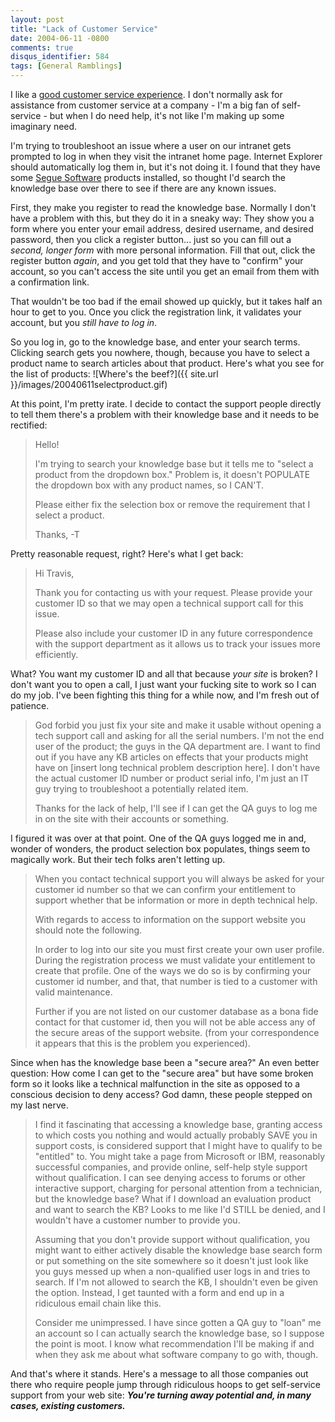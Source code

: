 ```yaml
---
layout: post
title: "Lack of Customer Service"
date: 2004-06-11 -0800
comments: true
disqus_identifier: 584
tags: [General Ramblings]
---
```

I like a [good customer service
experience](/archive/2003/07/03/real-customer-service.aspx). I don't
normally ask for assistance from customer service at a company - I'm a
big fan of self-service - but when I do need help, it's not like I'm
making up some imaginary need.

 I'm trying to troubleshoot an issue where a user on our intranet gets
prompted to log in when they visit the intranet home page. Internet
Explorer should automatically log them in, but it's not doing it. I
found that they have some [Segue Software](http://www.segue.com)
products installed, so thought I'd search the knowledge base over there
to see if there are any known issues.

 First, they make you register to read the knowledge base. Normally I
don't have a problem with this, but they do it in a sneaky way: They
show you a form where you enter your email address, desired username,
and desired password, then you click a register button... just so you
can fill out a *second, longer form* with more personal information.
Fill that out, click the register button *again*, and you get told that
they have to "confirm" your account, so you can't access the site until
you get an email from them with a confirmation link.

 That wouldn't be too bad if the email showed up quickly, but it takes
half an hour to get to you. Once you click the registration link, it
validates your account, but you *still have to log in*.

 So you log in, go to the knowledge base, and enter your search terms.
Clicking search gets you nowhere, though, because you have to select a
product name to search articles about that product. Here's what you see
for the list of products:
 ![Where's the
beef?]({{ site.url }}/images/20040611selectproduct.gif)

 At this point, I'm pretty irate. I decide to contact the support people
directly to tell them there's a problem with their knowledge base and it
needs to be rectified:
> Hello!
>
>  I'm trying to search your knowledge base but it tells me to "select a
> product from the dropdown box." Problem is, it doesn't POPULATE the
> dropdown box with any product names, so I CAN'T.
>
>  Please either fix the selection box or remove the requirement that I
> select a product.
>
>  Thanks,
>  -T



 Pretty reasonable request, right? Here's what I get back:
> Hi Travis,
>
>  Thank you for contacting us with your request. Please provide your
> customer ID so that we may open a technical support call for this
> issue.
>
>  Please also include your customer ID in any future correspondence
> with the support department as it allows us to track your issues more
> efficiently.



 What? You want my customer ID and all that because *your site* is
broken? I don't want you to open a call, I just want your fucking site
to work so I can do my job. I've been fighting this thing for a while
now, and I'm fresh out of patience.
> God forbid you just fix your site and make it usable without opening a
> tech support call and asking for all the serial numbers. I'm not the
> end user of the product; the guys in the QA department are. I want to
> find out if you have any KB articles on effects that your products
> might have on [insert long technical problem description here]. I
> don't have the actual customer ID number or product serial info, I'm
> just an IT guy trying to troubleshoot a potentially related item.
>
>  Thanks for the lack of help, I'll see if I can get the QA guys to log
> me in on the site with their accounts or something.



 I figured it was over at that point. One of the QA guys logged me in
and, wonder of wonders, the product selection box populates, things seem
to magically work. But their tech folks aren't letting up.
> When you contact technical support you will always be asked for your
> customer id number so that we can confirm your entitlement to support
> whether that be information or more in depth technical help.
>
>  With regards to access to information on the support website you
> should note the following.
>
>  In order to log into our site you must first create your own user
> profile. During the registration process we must validate your
> entitlement to create that profile. One of the ways we do so is by
> confirming your customer id number, and that, that number is tied to a
> customer with valid maintenance.
>
>  Further if you are not listed on our customer database as a bona fide
> contact for that customer id, then you will not be able access any of
> the secure areas of the support website. (from your correspondence it
> appears that this is the problem you experienced).



 Since when has the knowledge base been a "secure area?" An even better
question: How come I can get to the "secure area" but have some broken
form so it looks like a technical malfunction in the site as opposed to
a conscious decision to deny access? God damn, these people stepped on
my last nerve.
> I find it fascinating that accessing a knowledge base, granting access
> to which costs you nothing and would actually probably SAVE you in
> support costs, is considered support that I might have to qualify to
> be "entitled" to. You might take a page from Microsoft or IBM,
> reasonably successful companies, and provide online, self-help style
> support without qualification. I can see denying access to forums or
> other interactive support, charging for personal attention from a
> technician, but the knowledge base? What if I download an evaluation
> product and want to search the KB? Looks to me like I'd STILL be
> denied, and I wouldn't have a customer number to provide you.
>
>  Assuming that you don't provide support without qualification, you
> might want to either actively disable the knowledge base search form
> or put something on the site somewhere so it doesn't just look like
> you guys messed up when a non-qualified user logs in and tries to
> search. If I'm not allowed to search the KB, I shouldn't even be given
> the option. Instead, I get taunted with a form and end up in a
> ridiculous email chain like this.
>
>  Consider me unimpressed. I have since gotten a QA guy to "loan" me an
> account so I can actually search the knowledge base, so I suppose the
> point is moot. I know what recommendation I'll be making if and when
> they ask me about what software company to go with, though.



 And that's where it stands. Here's a message to all those companies out
there who require people jump through ridiculous hoops to get
self-service support from your web site: ***You're turning away
potential and, in many cases, existing customers.***

